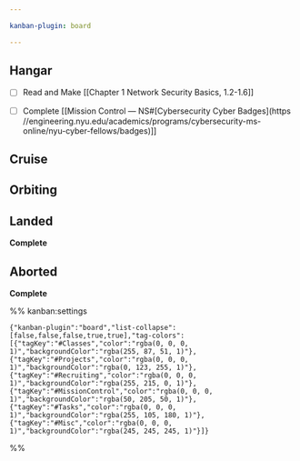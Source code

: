```yaml
---

kanban-plugin: board

---
```


## Hangar

- [ ] Read and Make [[Chapter 1 Network Security Basics, 1.2-1.6]]
- [ ] Complete [[Mission Control — NS#[Cybersecurity Cyber Badges](https //engineering.nyu.edu/academics/programs/cybersecurity-ms-online/nyu-cyber-fellows/badges)]]


## Cruise



## Orbiting



## Landed

**Complete**


## Aborted

**Complete**




%% kanban:settings
```
{"kanban-plugin":"board","list-collapse":[false,false,false,true,true],"tag-colors":[{"tagKey":"#Classes","color":"rgba(0, 0, 0, 1)","backgroundColor":"rgba(255, 87, 51, 1)"},{"tagKey":"#Projects","color":"rgba(0, 0, 0, 1)","backgroundColor":"rgba(0, 123, 255, 1)"},{"tagKey":"#Recruiting","color":"rgba(0, 0, 0, 1)","backgroundColor":"rgba(255, 215, 0, 1)"},{"tagKey":"#MissionControl","color":"rgba(0, 0, 0, 1)","backgroundColor":"rgba(50, 205, 50, 1)"},{"tagKey":"#Tasks","color":"rgba(0, 0, 0, 1)","backgroundColor":"rgba(255, 105, 180, 1)"},{"tagKey":"#Misc","color":"rgba(0, 0, 0, 1)","backgroundColor":"rgba(245, 245, 245, 1)"}]}
```
%%